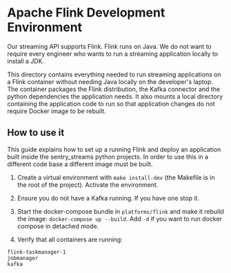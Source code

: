 # Apache Flink Development Environment

Our streaming API supports Flink. Flink runs on Java. We do not want to require
every engineer who wants to run a streaming application locally to install a JDK.

This directory contains everything needed to run streaming applications on a
Flink container without needing Java locally on the developer's laptop.
The container packages the Flink distribution, the Kafka connector and the
python dependencies the application needs. It also mounts a local directory
containing the application code to run so that application changes do not require
Docker image to be rebuilt.

## How to use it

This guide explains how to set up a running Flink and deploy an application built
inside the sentry_streams python projects. In order to use this in a different
code base a different image must be built.

1. Create a virtual environment with `make install-dev` (the Makefile is in the
   root of the project). Activate the environment.

2. Ensure you do not have a Kafka running. If you have one stop it.

3. Start the docker-compose bundle in `platforms/flink` and make it rebuild the image:
   `docker-compose up --build`. Add `-d` if you want to run docker compose in
   detached mode.

4. Verify that all containers are running:

```
flink-taskmanager-1
jobmanager
kafka
```
